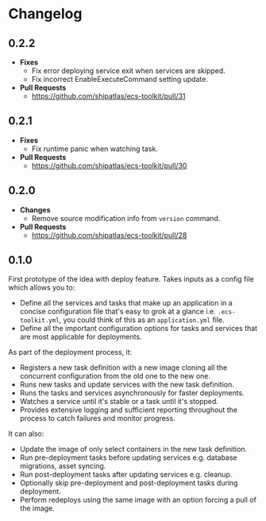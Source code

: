 # Changelog

## 0.2.2

* **Fixes**
  * Fix error deploying service exit when services are skipped.
  * Fix incorrect EnableExecuteCommand setting update.
* **Pull Requests**
  * https://github.com/shipatlas/ecs-toolkit/pull/31

## 0.2.1

* **Fixes**
  * Fix runtime panic when watching task.
* **Pull Requests**
  * https://github.com/shipatlas/ecs-toolkit/pull/30

## 0.2.0

* **Changes**
  * Remove source modification info from `version` command.
* **Pull Requests**
  * https://github.com/shipatlas/ecs-toolkit/pull/28

## 0.1.0

First prototype of the idea with deploy feature. Takes inputs as a config file
which allows you to:

* Define all the services and tasks that make up an application in a concise
  configuration file that's easy to grok at a glance i.e. `.ecs-toolkit.yml`,
  you could think of this as an `application.yml` file.
* Define all the important configuration options for tasks and services that are
  most applicable for deployments.

As part of the deployment process, it:

* Registers a new task definition with a new image cloning all the concurrent
  configuration from the old one to the new one.
* Runs new tasks and update services with the new task definition.
* Runs the tasks and services asynchronously for faster deployments.
* Watches a service until it's stable or a task until it's stopped.
* Provides extensive logging and sufficient reporting throughout the process to
  catch failures and monitor progress.

It can also:

* Update the image of only select containers in the new task definition.
* Run pre-deployment tasks before updating services e.g. database migrations,
  asset syncing.
* Run post-deployment tasks after updating services e.g. cleanup.
* Optionally skip pre-deployment and post-deployment tasks during deployment.
* Perform redeploys using the same image with an option forcing a pull of the
  image.
